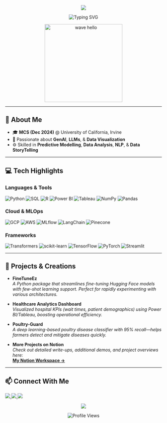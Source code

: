 <!-- 
  README for GitHub: shaishavtayde
  - No wave, still visually appealing
  - Typing effect in the center
  - Rounded capsule header and footer
-->

<!-- Header (Rounded Capsule) -->
<div align="center">
  <img src="https://capsule-render.vercel.app/api?type=rounded&color=gradient&height=120&section=header&text=Shaishav%20Tayde&fontSize=38&fontColor=ffffff&animation=fadeIn&fontAlignY=35&desc=Hi%20There!&descAlignY=65&descAlign=62" />
</div>

<!-- Typing Effect -->
<p align="center">
  <img src="https://readme-typing-svg.herokuapp.com?size=30&duration=4000&color=F7F7F7&center=true&vCenter=true&lines=Data+%26+AI+Enthusiast;MCS+@+UC+Irvine+(Dec+2024);GenAI%2C+LLMs%2C+Data+Viz" alt="Typing SVG" />
</p>

<!-- Fun GIF -->
<p align="center">
  <img src="https://user-images.githubusercontent.com/68530555/148685817-fae0846b-ec83-430b-bbd5-77c1d4bf236b.gif" width="250" alt="wave hello" />
</p>

---

## 🌟 About Me
- 🎓 **MCS (Dec 2024)** @ University of California, Irvine  
- 🔎 Passionate about **GenAI**, **LLMs**, & **Data Visualization**  
- ⚙️ Skilled in **Predictive Modelling**, **Data Analysis**, **NLP**, & **Data StoryTelling**  

---

## 💻 Tech Highlights

### Languages & Tools
![Python](https://img.shields.io/badge/Python-3776AB?style=flat&logo=python&logoColor=white)
![SQL](https://img.shields.io/badge/SQL-336791?style=flat&logo=postgresql&logoColor=white)
![R](https://img.shields.io/badge/R-276DC3?style=flat&logo=r&logoColor=white)
![Power BI](https://img.shields.io/badge/PowerBI-F2C811?style=flat&logo=power-bi&logoColor=black)
![Tableau](https://img.shields.io/badge/Tableau-E97627?style=flat&logo=Tableau&logoColor=white)
![NumPy](https://img.shields.io/badge/NumPy-013243?style=flat&logo=numpy&logoColor=white)
![Pandas](https://img.shields.io/badge/Pandas-150458?style=flat&logo=pandas&logoColor=white)

### Cloud & MLOps
![GCP](https://img.shields.io/badge/Google%20Cloud-4285F4?style=flat&logo=google-cloud&logoColor=white)
![AWS](https://img.shields.io/badge/AWS-232F3E?style=flat&logo=amazon-aws&logoColor=white)
![MLflow](https://img.shields.io/badge/MLflow-0194E2?style=flat&logo=mlflow&logoColor=white)
![LangChain](https://img.shields.io/badge/LangChain-FE7A16?style=flat&logo=chainlink&logoColor=white)
![Pinecone](https://img.shields.io/badge/Pinecone-0093B9?style=flat&logoColor=white)

### Frameworks
![Transformers](https://img.shields.io/badge/Transformers-FFAE1A?style=flat&logo=huggingface&logoColor=black)
![scikit-learn](https://img.shields.io/badge/scikit--learn-F7931E?style=flat&logo=scikit-learn&logoColor=white)
![TensorFlow](https://img.shields.io/badge/TensorFlow-FF6F00?style=flat&logo=tensorflow&logoColor=white)
![PyTorch](https://img.shields.io/badge/PyTorch-EE4C2C?style=flat&logo=pytorch&logoColor=white)
![Streamlit](https://img.shields.io/badge/Streamlit-FF4B4B?style=flat&logo=streamlit&logoColor=white)

---

## 🚀 Projects & Creations

- **FineTuneEz**  
  *A Python package that streamlines fine-tuning Hugging Face models with few-shot learning support. Perfect for rapidly experimenting with various architectures.*

- **Healthcare Analytics Dashboard**  
  *Visualized hospital KPIs (wait times, patient demographics) using Power BI/Tableau, boosting operational efficiency.*

- **Poultry-Guard**  
  *A deep learning-based poultry disease classifier with 95% recall—helps farmers detect and mitigate diseases quickly.*

- **More Projects on Notion**  
  *Check out detailed write-ups, additional demos, and project overviews here:*  
  **[My Notion Workspace →](https://shaishavtayde.notion.site/Hello-I-am-Shaishav-a9a0ddaaa9f043e7823ac0552ce3d76b#4265a0c4e333435dbaa909379778b013)**

---

## 📫 Connect With Me
<p align="left">
  <a href="https://www.linkedin.com/in/shaishav-tayde-139232115/" target="_blank">
    <img src="https://img.shields.io/badge/-Shaishav%20Tayde-blue?style=flat&logo=Linkedin&logoColor=white" />
  </a>
  <a href="https://shaishavtayde.notion.site/Hello-I-am-Shaishav-a9a0ddaaa9f043e7823ac0552ce3d76b" target="_blank">
    <img src="https://img.shields.io/badge/Portfolio-000?style=flat&logo=notion&logoColor=white" />
  </a>
  <a href="mailto:stayde@uci.edu" target="_blank">
    <img src="https://img.shields.io/badge/Email-stayde%40uci.edu-red?style=flat&logo=gmail&logoColor=white" />
  </a>
</p>

<!-- Footer (Rounded Capsule) -->
<div align="center">
  <img src="https://capsule-render.vercel.app/api?type=rounded&color=gradient&height=80&section=footer&text=Thanks%20For%20Visiting!&fontSize=20&fontColor=ffffff" />
</div>

<!-- Profile Views -->
<p align="center">
  <img src="https://komarev.com/ghpvc/?username=shaishavtayde&style=flat-square&color=blue" alt="Profile Views" />
</p>

